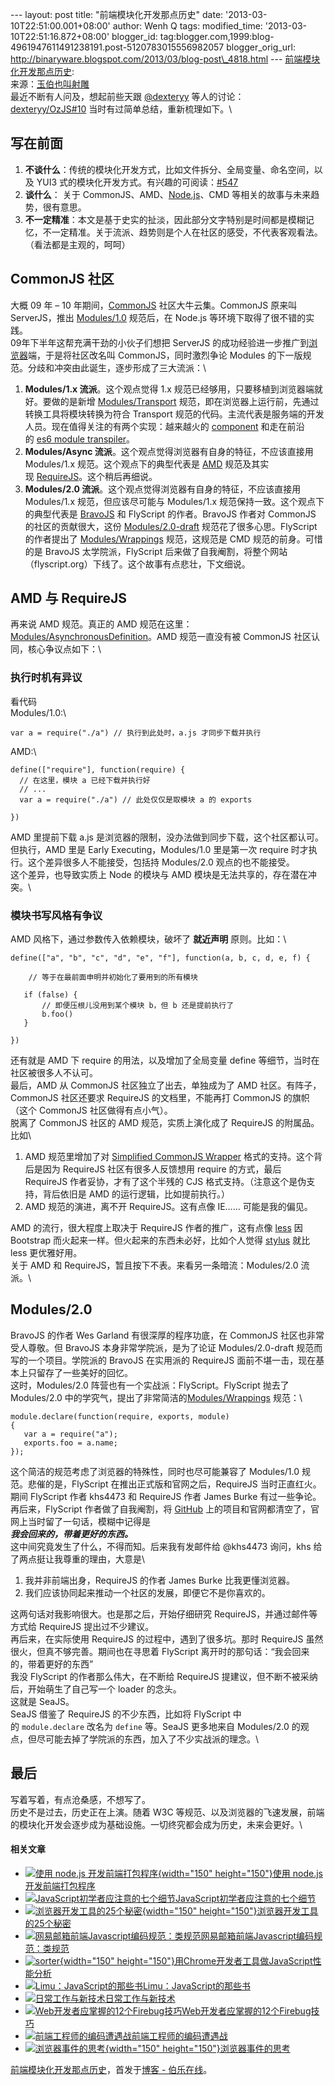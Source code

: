 --- layout: post title: "前端模块化开发那点历史" date:
'2013-03-10T22:51:00.001+08:00' author: Wenh Q tags: modified\_time:
'2013-03-10T22:51:16.872+08:00' blogger\_id:
tag:blogger.com,1999:blog-4961947611491238191.post-5120783015556982057
blogger\_orig\_url:
http://binaryware.blogspot.com/2013/03/blog-post\_4818.html ---
[前端模块化开发那点历史](http://blog.jobbole.com/35528/?utm_source=rss&utm_medium=rss&utm_campaign=%25e5%2589%258d%25e7%25ab%25af%25e6%25a8%25a1%25e5%259d%2597%25e5%258c%2596%25e5%25bc%2580%25e5%258f%2591%25e9%2582%25a3%25e7%2582%25b9%25e5%258e%2586%25e5%258f%25b2):\
来源：[玉伯也叫射雕](https://github.com/seajs/seajs/issues/588)\
最近不断有人问及，想起前些天跟 [@dexteryy](https://github.com/dexteryy) 等人的讨论：[dexteryy/OzJS\#10](https://github.com/dexteryy/OzJS/issues/10 "对 OzJS 的一些疑惑、建议与探讨") 当时有过简单总结，重新梳理如下。\

写在前面
--------

1.  **不谈什么**：传统的模块化开发方式，比如文件拆分、全局变量、命名空间，以及
    YUI3
    式的模块化开发方式。有兴趣的可阅读：[\#547](https://github.com/seajs/seajs/issues/547 "前端模块化开发的价值")
2.  **谈什么**： 关于
    CommonJS、AMD、[Node.js](http://blog.jobbole.com/1254/ "Node.js 究竟是什么？")、CMD
    等相关的故事与未来趋势，很有意思。
3.  **不一定精准**：本文是基于史实的扯淡，因此部分文字特别是时间都是模糊记忆，不一定精准。关于流派、趋势则是个人在社区的感受，不代表客观看法。（看法都是主观的，呵呵）

CommonJS 社区
-------------

大概 09 年 – 10
年期间，[CommonJS](http://wiki.commonjs.org/wiki/CommonJS) 社区大牛云集。CommonJS
原来叫
ServerJS，推出 [Modules/1.0](http://wiki.commonjs.org/wiki/Modules) 规范后，在
Node.js 等环境下取得了很不错的实践。\
09年下半年这帮充满干劲的小伙子们想把 ServerJS
的成功经验进一步推广到[浏览器](http://blog.jobbole.com/12749/ "浏览器")端，于是将社区改名叫
CommonJS，同时激烈争论 Modules
的下一版规范。分歧和冲突由此诞生，逐步形成了三大流派：\

1.  **Modules/1.x 流派**。这个观点觉得 1.x
    规范已经够用，只要移植到浏览器端就好。要做的是新增 [Modules/Transport](http://wiki.commonjs.org/wiki/Modules/Transport) 规范，即在浏览器上运行前，先通过转换工具将模块转换为符合
    Transport
    规范的代码。主流代表是服务端的开发人员。现在值得关注的有两个实现：越来越火的 [component](https://github.com/component/component) 和走在前沿的 [es6
    module
    transpiler](https://github.com/square/es6-module-transpiler)。
2.  **Modules/Async 流派**。这个观点觉得浏览器有自身的特征，不应该直接用
    Modules/1.x
    规范。这个观点下的典型代表是 [AMD](http://wiki.commonjs.org/wiki/Modules/AsynchronousDefinition) 规范及其实现 [RequireJS](http://requirejs.org/)。这个稍后再细说。
3.  **Modules/2.0 流派**。这个观点觉得浏览器有自身的特征，不应该直接用
    Modules/1.x 规范，但应该尽可能与 Modules/1.x
    规范保持一致。这个观点下的典型代表是 [BravoJS](https://code.google.com/p/bravojs/) 和
    FlyScript 的作者。BravoJS 作者对 CommonJS
    的社区的贡献很大，这份 [Modules/2.0-draft](http://www.page.ca/~wes/CommonJS/modules-2.0-7/) 规范花了很多心思。FlyScript
    的作者提出了 [Modules/Wrappings](http://wiki.commonjs.org/wiki/Modules/Wrappings) 规范，这规范是
    CMD 规范的前身。可惜的是 BravoJS 太学院派，FlyScript
    后来做了自我阉割，将整个网站（flyscript.org）下线了。这个故事有点悲壮，下文细说。

AMD 与 RequireJS
----------------

再来说 AMD 规范。真正的 AMD
规范在这里：[Modules/AsynchronousDefinition](http://wiki.commonjs.org/wiki/Modules/AsynchronousDefinition)。AMD
规范一直没有被 CommonJS 社区认同，核心争议点如下：\

### 执行时机有异议

看代码\
Modules/1.0:\

<div>

    var a = require("./a") // 执行到此处时，a.js 才同步下载并执行

</div>

AMD:\

<div>

    define(["require"], function(require) {
      // 在这里，模块 a 已经下载并执行好
      // ...
      var a = require("./a") // 此处仅仅是取模块 a 的 exports

    })

</div>

AMD 里提前下载 a.js
是浏览器的限制，没办法做到同步下载，这个社区都认可。\
但执行，AMD 里是 Early Executing，Modules/1.0 里是第一次 require
时才执行。这个差异很多人不能接受，包括持 Modules/2.0 观点的也不能接受。\
这个差异，也导致实质上 Node 的模块与 AMD
模块是无法共享的，存在潜在冲突。\

### 模块书写风格有争议

AMD 风格下，通过参数传入依赖模块，破坏了 **就近声明** 原则。比如：\

<div>

    define(["a", "b", "c", "d", "e", "f"], function(a, b, c, d, e, f) {

        // 等于在最前面申明并初始化了要用到的所有模块

       if (false) {
           // 即便压根儿没用到某个模块 b，但 b 还是提前执行了
           b.foo()
       }

    })

</div>

还有就是 AMD 下 require 的用法，以及增加了全局变量 define
等细节，当时在社区被很多人不认可。\
最后，AMD 从 CommonJS 社区独立了出去，单独成为了 AMD
社区。有阵子，CommonJS 社区还要求 RequireJS 的文档里，不能再打 CommonJS
的旗帜（这个 CommonJS 社区做得有点小气）。\
脱离了 CommonJS 社区的 AMD 规范，实质上演化成了 RequireJS
的附属品。比如\

1.  AMD 规范里增加了对 [Simplified CommonJS
    Wrapper](http://requirejs.org/docs/api.html#cjsmodule) 格式的支持。这个背后是因为
    RequireJS 社区有很多人反馈想用 require 的方式，最后 RequireJS
    作者妥协，才有了这个半残的 CJS
    格式支持。（注意这个是伪支持，背后依旧是 AMD
    的运行逻辑，比如提前执行。）
2.  AMD 规范的演进，离不开 RequireJS。这有点像 IE…… 可能是我的偏见。

AMD 的流行，很大程度上取决于 RequireJS
作者的推广，这有点像 [less](http://lesscss.org/) 因 Bootstrap
而火起来一样。但火起来的东西未必好，比如个人觉得 [stylus](http://learnboost.github.com/stylus/) 就比
less 更优雅好用。\
关于 AMD 和 RequireJS，暂且按下不表。来看另一条暗流：Modules/2.0 流派。\

Modules/2.0
-----------

BravoJS 的作者 Wes Garland 有很深厚的程序功底，在 CommonJS
社区也非常受人尊敬。但 BravoJS 本身非常学院派，是为了论证
Modules/2.0-draft 规范而写的一个项目。学院派的 BravoJS 在实用派的
RequireJS 面前不堪一击，现在基本上只留存了一些美好的回忆。\
这时，Modules/2.0 阵营也有一个实战派：FlyScript。FlyScript 抛去了
Modules/2.0
中的学究气，提出了非常简洁的[Modules/Wrappings](http://wiki.commonjs.org/wiki/Modules/Wrappings) 规范：\

<div>

    module.declare(function(require, exports, module)
    {
       var a = require("a"); 
       exports.foo = a.name; 
    });

</div>

这个简洁的规范考虑了浏览器的特殊性，同时也尽可能兼容了 Modules/1.0
规范。悲催的是，FlyScript 在推出正式版和官网之后，RequireJS
当时正直红火。期间 FlyScript 作者 khs4473 和 RequireJS 作者 James Burke
有过一些争论。再后来，FlyScript 作者做了自我阉割，将
[GitHub](http://blog.jobbole.com/6492/ "GitHub如何运作：时间并不决定一切")
上的项目和官网都清空了，官网上当时留了一句话，模糊中记得是\
***我会回来的，带着更好的东西。***\
这中间究竟发生了什么，不得而知。后来我有发邮件给 @khs4473 询问，khs
给了两点挺让我尊重的理由，大意是\

1.  我并非前端出身，RequireJS 的作者 James Burke 比我更懂浏览器。
2.  我们应该协同起来推动一个社区的发展，即便它不是你喜欢的。

这两句话对我影响很大。也是那之后，开始仔细研究
RequireJS，并通过邮件等方式给 RequireJS 提出过不少建议。\
再后来，在实际使用 RequireJS 的过程中，遇到了很多坑。那时 RequireJS
虽然很火，但真不够完善。期间也在寻思着 FlyScript
离开时的那句话：“我会回来的，带着更好的东西”\
我没 FlyScript 的作者那么伟大，在不断给 RequireJS
提建议，但不断不被采纳后，开始萌生了自己写一个 loader 的念头。\
这就是 SeaJS。\
SeaJS 借鉴了 RequireJS 的不少东西，比如将 FlyScript
中的 `module.declare` 改名为 `define` 等。SeaJS 更多地来自 Modules/2.0
的观点，但尽可能去掉了学院派的东西，加入了不少实战派的理念。\

最后
----

写着写着，有点沧桑感，不想写了。\
历史不是过去，历史正在上演。随着 W3C
等规范、以及浏览器的飞速发展，前端的模块化开发会逐步成为基础设施。一切终究都会成为历史，未来会更好。\

#### 相关文章

-   [![使用 node.js
    开发前端打包程序](http://blog.jobbole.com/wp-content/uploads/2012/09/NodeJS-150x150.jpg){width="150"
    height="150"}](http://blog.jobbole.com/28904/)[使用 node.js
    开发前端打包程序](http://blog.jobbole.com/28904/)
-   [![JavaScript初学者应注意的七个细节](http://blog.jobbole.com/wp-content/uploads/2011/06/javascript-logo.png)](http://blog.jobbole.com/8481/)[JavaScript初学者应注意的七个细节](http://blog.jobbole.com/8481/)
-   [![浏览器开发工具的25个秘密](http://blog.jobbole.com/wp-content/uploads/2011/11/25-Secrets-of-the-Browser-Developer-Tools1-150x150.png){width="150"
    height="150"}](http://blog.jobbole.com/8524/)[浏览器开发工具的25个秘密](http://blog.jobbole.com/8524/)
-   [![网易邮箱前端Javascript编码规范：类规范](http://blog.jobbole.com/wp-content/uploads/2011/06/javascript-logo.png)](http://blog.jobbole.com/19203/)[网易邮箱前端Javascript编码规范：类规范](http://blog.jobbole.com/19203/)
-   [![sorter](http://blog.jobbole.com/wp-content/uploads/2012/12/sorter-150x150.png){width="150"
    height="150"}](http://blog.jobbole.com/31178/)[用Chrome开发者工具做JavaScript性能分析](http://blog.jobbole.com/31178/)
-   [![Limu：JavaScript的那些书](http://blog.jobbole.com/wp-content/uploads/2011/11/book-logo.jpg)](http://blog.jobbole.com/8087/)[Limu：JavaScript的那些书](http://blog.jobbole.com/8087/)
-   [![日常工作与新技术](http://blog.jobbole.com/wp-content/uploads/2011/11/career-logo.jpg)](http://blog.jobbole.com/24424/)[日常工作与新技术](http://blog.jobbole.com/24424/)
-   [![Web开发者应掌握的12个Firebug技巧
    ](http://blog.jobbole.com/wp-content/uploads/2011/11/firebug-logo.png)](http://blog.jobbole.com/8406/)[Web开发者应掌握的12个Firebug技巧](http://blog.jobbole.com/8406/)
-   [![前端工程师的编码遭遇战](http://blog.jobbole.com/wp-content/uploads/2011/10/web-develope-logo.jpg)](http://blog.jobbole.com/18758/)[前端工程师的编码遭遇战](http://blog.jobbole.com/18758/)
-   [![浏览器事件的思考](http://blog.jobbole.com/wp-content/uploads/2012/11/T1uqT.Xl8cXXb1upjX-150x150.jpg){width="150"
    height="150"}](http://blog.jobbole.com/30385/)[浏览器事件的思考](http://blog.jobbole.com/30385/)

[前端模块化开发那点历史](http://blog.jobbole.com/35528/)，首发于[博客 -
伯乐在线](http://blog.jobbole.com/)。
